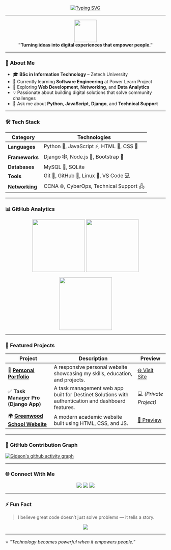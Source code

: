 <!-- Custom GitHub Profile for Gideon Kipngeno Ngetich -->

<!-- Typing Animation Header -->
<p align="center">
  <a href="https://git.io/typing-svg">
    <img src="https://readme-typing-svg.herokuapp.com?font=Fira+Code&weight=500&size=22&pause=1000&color=00D1F7&center=true&vCenter=true&width=600&lines=👋+Hi%2C+I'm+Gideon+Kipngeno+Ngetich!;💻+Web+Developer+%7C+System+Support+Specialist;🌐+Networking+%26+Aspiring+Data+Analyst;🚀+Lifelong+Learner+and+Innovator" alt="Typing SVG" />
  </a>
</p>

---

<p align="center">
  <img src="https://github.com/ashutosh00710/ashutosh00710/raw/master/assets/developer.gif" width="70">
  <br/>
  <b>"Turning ideas into digital experiences that empower people."</b>
</p>

---

### 🚀 About Me
- 🎓 **BSc in Information Technology** – Zetech University  
- 🧠 Currently learning **Software Engineering** at Power Learn Project  
- 🌱 Exploring **Web Development**, **Networking**, and **Data Analytics**  
- 💡 Passionate about building digital solutions that solve community challenges  
- 💬 Ask me about **Python**, **JavaScript**, **Django**, and **Technical Support**

---

### 🛠️ Tech Stack
| Category | Technologies |
|-----------|---------------|
| **Languages** | Python 🐍, JavaScript ⚡, HTML 🧱, CSS 🎨 |
| **Frameworks** | Django 🕸️, Node.js 🚀, Bootstrap 💎 |
| **Databases** | MySQL 💾, SQLite |
| **Tools** | Git 🧰, GitHub 🐙, Linux 🐧, VS Code 💻 |
| **Networking** | CCNA 🌐, CyberOps, Technical Support 🖧 |

---

### 📊 GitHub Analytics
<p align="center">
  <img src="https://github-readme-stats.vercel.app/api?username=Gideon-Kipngeno&show_icons=true&theme=tokyonight&hide_border=true" height="165">
  <img src="https://github-readme-streak-stats.herokuapp.com/?user=Gideon-Kipngeno&theme=tokyonight&hide_border=true" height="165">
</p>

<p align="center">
  <img src="https://github-readme-stats.vercel.app/api/top-langs/?username=Gideon-Kipngeno&layout=compact&theme=tokyonight&hide_border=true" height="165">
</p>

---

### 🌟 Featured Projects
| Project | Description | Preview |
|----------|--------------|----------|
| 🧭 [**Personal Portfolio**](https://gideon-kipngeno.github.io/GIDEON_K_N/) | A responsive personal website showcasing my skills, education, and projects. | [🌐 Visit Site](https://gideon-kipngeno.github.io/GIDEON_K_N/) |
| ✅ **Task Manager Pro (Django App)** | A task management web app built for Destinet Solutions with authentication and dashboard features. | 💻 *(Private Project)* |
| 🌍 [**Greenwood School Website**](https://gideon-kipngeno.github.io/Greenwood/) | A modern academic website built using HTML, CSS, and JS. | [🔗 Preview](https://gideon-kipngeno.github.io/Greenwood/) |

---

### 🧩 GitHub Contribution Graph
[![Gideon's github activity graph](https://github-readme-activity-graph.vercel.app/graph?username=Gideon-Kipngeno&theme=tokyo-night&hide_border=true)](https://github.com/Gideon-Kipngeno)

---

### 🌐 Connect With Me
<p align="center">
  <a href="mailto:giddykipngeno5@gmail.com"><img src="https://img.shields.io/badge/Email-Contact%20Me-red?style=for-the-badge&logo=gmail"></a>
  <a href="https://linkedin.com/in/gideon-k-ngetich"><img src="https://img.shields.io/badge/LinkedIn-Gideon%20Ngetich-blue?style=for-the-badge&logo=linkedin"></a>
  <a href="https://gideon-kipngeno.github.io/portfolio/"><img src="https://img.shields.io/badge/Portfolio-Visit-green?style=for-the-badge&logo=google-chrome"></a>
</p>

---

### ⚡ Fun Fact
> I believe great code doesn’t just solve problems — it tells a story.

<p align="center">
  <img src="https://komarev.com/ghpvc/?username=Gideon-Kipngeno&color=brightgreen&style=for-the-badge">
</p>

---

⭐️ *“Technology becomes powerful when it empowers people.”*  
